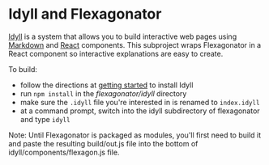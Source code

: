 # Idyll and Flexagonator

[Idyll](https://idyll-lang.org/) is a system that allows you to build interactive web pages using
[Markdown](https://en.wikipedia.org/wiki/Markdown) and [React](https://reactjs.org/) components.
This subproject wraps Flexagonator in a React component so interactive explanations are easy to create.

To build:

* follow the directions at [getting started](https://idyll-lang.org/docs/getting-started) to install Idyll
* run `npm install` in the *flexagonator/idyll* directory
* make sure the `.idyll` file you're interested in is renamed to `index.idyll`
* at a command prompt, switch into the idyll subdirectory of flexagonator and type `idyll`

Note: Until Flexagonator is packaged as modules, you'll first need to build it and paste
the resulting build/out.js file into the bottom of idyll/components/flexagon.js file.
